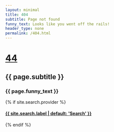 ```yaml
--- 
layout: minimal
title: 404
subtitle: Page not found
funny_text: Looks like you went off the rails!
header_type: none
permalink: /404.html
---
```

<div class="my-auto text-center">
   <h1 class="display-1 font-weight-bold">
      <a href="http://www.losttransit.com/blog/" class="text-decoration-none">
         4<i class="fa fa-times-circle"></i>4
      </a>
   </h1>
   <h2>{{ page.subtitle }}</h2>
   <h3>{{ page.funny_text }}</h3>
   {% if site.search.provider %}
   <h4 class="pt-5">
      <a class="nav-link" href="{{ site.search.landing_page | default: '/search' | absolute_url }}">
         {{ site.search.label | default: 'Search' }} <i class="fa fa-search" aria-hidden="true"></i>
      </a>
   </h4>
   {% endif %}
</div>
